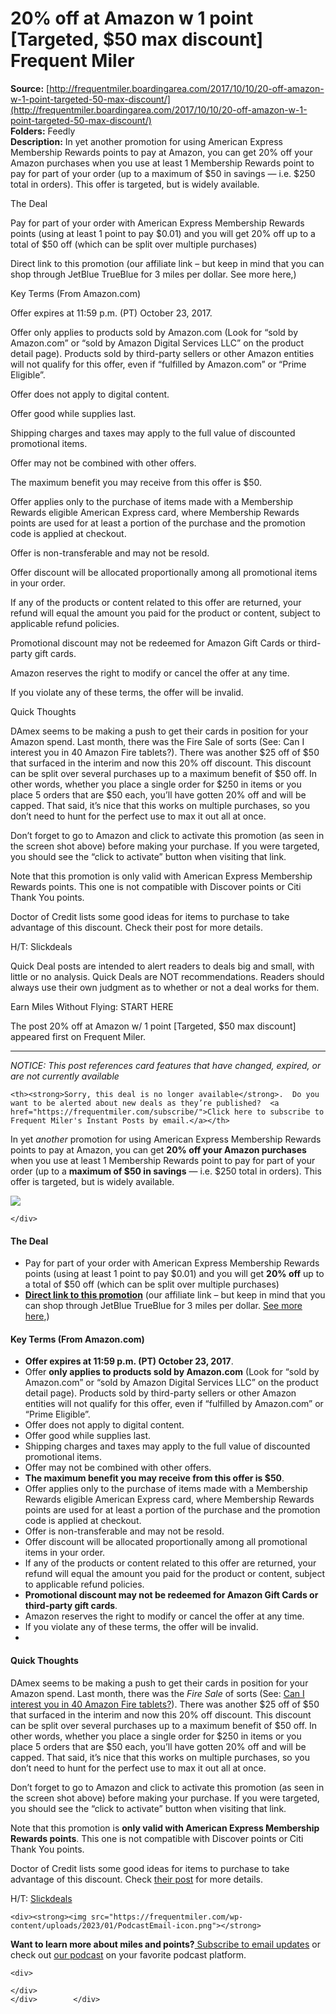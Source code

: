 # 20% off at Amazon w 1 point [Targeted, $50 max discount] Frequent Miler

**Source:** [http://frequentmiler.boardingarea.com/2017/10/10/20-off-amazon-w-1-point-targeted-50-max-discount/](http://frequentmiler.boardingarea.com/2017/10/10/20-off-amazon-w-1-point-targeted-50-max-discount/)  
**Folders:** Feedly  
**Description:** In yet another promotion for using American Express Membership Rewards points to pay at Amazon, you can get 20% off your Amazon purchases when you use at least 1 Membership Rewards point to pay for part of your order (up to a maximum of $50 in savings — i.e. $250 total in orders). This offer is targeted, but is widely available.

The Deal

Pay for part of your order with American Express Membership Rewards points (using at least 1 point to pay $0.01) and you will get 20% off up to a total of $50 off (which can be split over multiple purchases)

Direct link to this promotion (our affiliate link – but keep in mind that you can shop through JetBlue TrueBlue for 3 miles per dollar. See more here,)

Key Terms (From Amazon.com)

Offer expires at 11:59 p.m. (PT) October 23, 2017.

Offer only applies to products sold by Amazon.com (Look for “sold by Amazon.com” or “sold by Amazon Digital Services LLC” on the product detail page). Products sold by third-party sellers or other Amazon entities will not qualify for this offer, even if “fulfilled by Amazon.com” or “Prime Eligible”.

Offer does not apply to digital content.

Offer good while supplies last.

Shipping charges and taxes may apply to the full value of discounted promotional items.

Offer may not be combined with other offers.

The maximum benefit you may receive from this offer is $50.

Offer applies only to the purchase of items made with a Membership Rewards eligible American Express card, where Membership Rewards points are used for at least a portion of the purchase and the promotion code is applied at checkout.

Offer is non-transferable and may not be resold.

Offer discount will be allocated proportionally among all promotional items in your order.

If any of the products or content related to this offer are returned, your refund will equal the amount you paid for the product or content, subject to applicable refund policies.

Promotional discount may not be redeemed for Amazon Gift Cards or third-party gift cards.

Amazon reserves the right to modify or cancel the offer at any time.

If you violate any of these terms, the offer will be invalid.

Quick Thoughts

DAmex seems to be making a push to get their cards in position for your Amazon spend. Last month, there was the Fire Sale of sorts (See: Can I interest you in 40 Amazon Fire tablets?). There was another $25 off of $50 that surfaced in the interim and now this 20% off discount. This discount can be split over several purchases up to a maximum benefit of $50 off. In other words, whether you place a single order for $250 in items or you place 5 orders that are $50 each, you’ll have gotten 20% off and will be capped. That said, it’s nice that this works on multiple purchases, so you don’t need to hunt for the perfect use to max it out all at once.

Don’t forget to go to Amazon and click to activate this promotion (as seen in the screen shot above) before making your purchase. If you were targeted, you should see the “click to activate” button when visiting that link.

Note that this promotion is only valid with American Express Membership Rewards points. This one is not compatible with Discover points or Citi Thank You points.

Doctor of Credit lists some good ideas for items to purchase to take advantage of this discount. Check their post for more details.

H/T: Slickdeals

Quick Deal posts are intended to alert readers to deals big and small, with little or no analysis. Quick Deals are NOT recommendations. Readers should always use their own judgment as to whether or not a deal works for them.

Earn Miles Without Flying: START HERE	

The post 20% off at Amazon w/ 1 point [Targeted, $50 max discount] appeared first on Frequent Miler.

---

<div>
            <p><em>NOTICE: This post references card features that have changed, expired, or are not currently available</em></p>

<thead>

	<th><strong>Sorry, this deal is no longer available</strong>.  Do you want to be alerted about new deals as they’re published?  <a href="https://frequentmiler.com/subscribe/">Click here to subscribe to Frequent Miler's Instant Posts by email.</a></th>

</thead>




<p>In yet <em>another</em> promotion for using American Express Membership Rewards points to pay at Amazon, you can get <strong>20% off your Amazon purchases</strong> when you use at least 1 Membership Rewards point to pay for part of your order (up to a <strong>maximum of $50 in savings</strong> — i.e. $250 total in orders). This offer is targeted, but is widely available.</p>
<p><img src="https://frequentmiler.com/wp-content/uploads/2017/10/Amazon-Membership-Rewards-20-percent-off-1024x461.jpg">
</p>	
	<div>
		
	</div>
	
<h4><strong>The Deal</strong></h4>
<ul>
<li>Pay for part of your order with American Express Membership Rewards points (using at least 1 point to pay $0.01) and you will get <strong>20% off</strong> up to a total of $50 off (which can be split over multiple purchases)</li>
<li><strong><a href="http://amzn.to/2g9RqAP">Direct link to this promotion</a></strong> (our affiliate link – but keep in mind that you can shop through JetBlue TrueBlue for 3 miles per dollar. <a href="https://frequentmiler.com/2017/04/03/extreme-stacking-amazon-com-new/">See more here</a>,)</li>
</ul>
<h4><strong>Key Terms (From Amazon.com)</strong></h4>
<ul>
<li><strong>Offer expires at 11:59 p.m. (PT) October 23, 2017</strong>.</li>
<li>Offer <strong>only applies to products sold by Amazon.com</strong> (Look for “sold by Amazon.com” or “sold by Amazon Digital Services LLC” on the product detail page). Products sold by third-party sellers or other Amazon entities will not qualify for this offer, even if “fulfilled by Amazon.com” or “Prime Eligible”.</li>
<li>Offer does not apply to digital content.</li>
<li>Offer good while supplies last.</li>
<li>Shipping charges and taxes may apply to the full value of discounted promotional items.</li>
<li>Offer may not be combined with other offers.</li>
<li><strong>The maximum benefit you may receive from this offer is $50</strong>.</li>
<li>Offer applies only to the purchase of items made with a Membership Rewards eligible American Express card, where Membership Rewards points are used for at least a portion of the purchase and the promotion code is applied at checkout.</li>
<li>Offer is non-transferable and may not be resold.</li>
<li>Offer discount will be allocated proportionally among all promotional items in your order.</li>
<li>If any of the products or content related to this offer are returned, your refund will equal the amount you paid for the product or content, subject to applicable refund policies.</li>
<li><strong>Promotional discount may not be redeemed for Amazon Gift Cards or third-party gift cards</strong>.</li>
<li>Amazon reserves the right to modify or cancel the offer at any time.</li>
<li>If you violate any of these terms, the offer will be invalid.</li>
<li>
</li></ul>
<h4><strong>Quick Thoughts</strong></h4>
<p>DAmex seems to be making a push to get their cards in position for your Amazon spend. Last month, there was the <em>Fire Sale</em> of sorts (See: <a href="https://frequentmiler.com/2017/09/14/anyone-want-40-amazon-fire-8-tablets/">Can I interest you in 40 Amazon Fire tablets?</a>). There was another $25 off of $50 that surfaced in the interim and now this 20% off discount. This discount can be split over several purchases up to a maximum benefit of $50 off. In other words, whether you place a single order for $250 in items or you place 5 orders that are $50 each, you’ll have gotten 20% off and will be capped. That said, it’s nice that this works on multiple purchases, so you don’t need to hunt for the perfect use to max it out all at once.</p>
<p>Don’t forget to go to Amazon and click to activate this promotion (as seen in the screen shot above) before making your purchase. If you were targeted, you should see the “click to activate” button when visiting that link.</p>
<p>Note that this promotion is <strong>only valid with American Express Membership Rewards points</strong>. This one is not compatible with Discover points or Citi Thank You points.</p>
<p>Doctor of Credit lists some good ideas for items to purchase to take advantage of this discount. Check <a href="https://www.doctorofcredit.com/amazon-get-20-off-shop-american-express-membership-rewards-points-50-maximum-discount/">their post</a> for more details.</p>
<p>H/T: <a href="https://slickdeals.net/f/10637928-amazon-amex-membership-rewards-cardholders-pay-w-points-get-20-off-select-cardholders-max-50-discount?src=SiteSearch">Slickdeals</a></p>
	
	

	
	<div><strong><img src="https://frequentmiler.com/wp-content/uploads/2023/01/PodcastEmail-icon.png"></strong>
<strong>
Want to learn more about miles and points?</strong><a href="https://frequentmiler.com/subscribe/"> Subscribe to email updates</a> or check out <a href="https://frequentmiler.com/frequent-miler-on-the-air/">our podcast</a> on your favorite podcast platform.</div><div>
	
	<div>
		
	</div>
	</div>        </div>


        